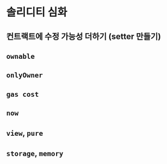 # 솔리디티 심화

## 컨트랙트에 수정 가능성 더하기 (setter 만들기)

## `ownable`

## `onlyOwner`

## `gas cost`

## `now`

## `view`, `pure`

## `storage`, `memory`
